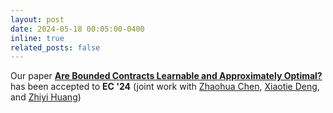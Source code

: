 ```yaml
---
layout: post
date: 2024-05-18 00:05:00-0400
inline: true
related_posts: false
---
```



Our paper <a href = "https://arxiv.org/abs/2402.14486">**Are Bounded Contracts Learnable and Approximately Optimal?**</a> has been accepted to **EC '24** (joint work with <a href="https://daleczh.github.io/">Zhaohua Chen</a>, <a href="https://cfcs.pku.edu.cn/english/people/faculty/xiaotiedeng/index.htm" target="_blank">Xiaotie Deng</a>, and <a href="https://i.cs.hku.hk/~zhiyi/">Zhiyi Huang</a>)
